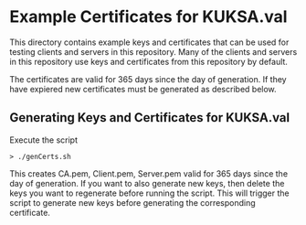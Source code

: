 # Example Certificates for KUKSA.val

This directory contains example keys and certificates that can be used for testing clients and servers in this repository.
Many of the clients and servers in this repository use keys and certificates from this repository by default.

The certificates are valid for 365 days since the day of generation. If they have expiered new certificates must be generated as described below.

## Generating Keys and Certificates for KUKSA.val

Execute the script
```
> ./genCerts.sh
```

This creates CA.pem, Client.pem, Server.pem valid for 365 days since the day of generation.
If you want to also generate new keys, then delete the keys you want to regenerate before running the script.
This will trigger the script to generate new keys before generating the corresponding certificate.

